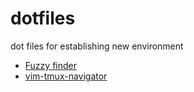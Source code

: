 # dotfiles
dot files for establishing new environment

- [Fuzzy finder](https://github.com/junegunn/fzf)
- [vim-tmux-navigator](https://github.com/christoomey/vim-tmux-navigator)

